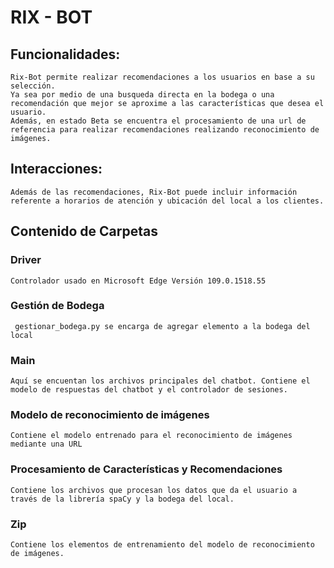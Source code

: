 # RIX - BOT

## Funcionalidades:
    Rix-Bot permite realizar recomendaciones a los usuarios en base a su selección.
    Ya sea por medio de una busqueda directa en la bodega o una recomendación que mejor se aproxime a las características que desea el usuario.
    Además, en estado Beta se encuentra el procesamiento de una url de referencia para realizar recomendaciones realizando reconocimiento de imágenes.
## Interacciones:
    Además de las recomendaciones, Rix-Bot puede incluir información referente a horarios de atención y ubicación del local a los clientes.

## Contenido de Carpetas
### Driver
    Controlador usado en Microsoft Edge Versión 109.0.1518.55
### Gestión de Bodega
     gestionar_bodega.py se encarga de agregar elemento a la bodega del local
### Main
    Aquí se encuentan los archivos principales del chatbot. Contiene el modelo de respuestas del chatbot y el controlador de sesiones.
### Modelo de reconocimiento de imágenes
    Contiene el modelo entrenado para el reconocimiento de imágenes mediante una URL
### Procesamiento de Características y Recomendaciones
    Contiene los archivos que procesan los datos que da el usuario a través de la librería spaCy y la bodega del local.
### Zip
    Contiene los elementos de entrenamiento del modelo de reconocimiento de imágenes.